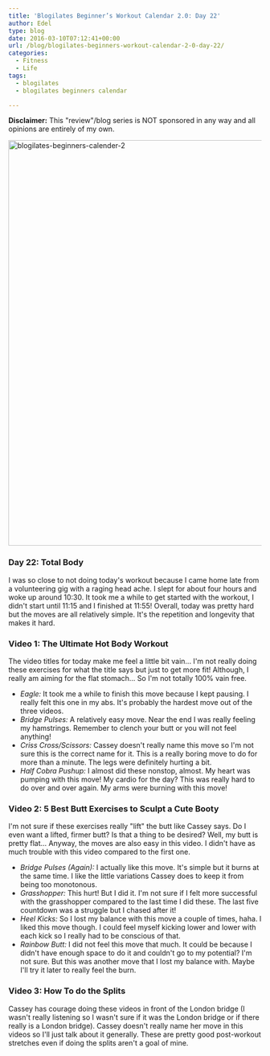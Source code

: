 ```yaml
---
title: 'Blogilates Beginner’s Workout Calendar 2.0: Day 22'
author: Edel
type: blog
date: 2016-03-10T07:12:41+00:00
url: /blog/blogilates-beginners-workout-calendar-2-0-day-22/
categories:
  - Fitness
  - Life
tags:
  - blogilates
  - blogilates beginners calendar

---
```

**Disclaimer:** This "review"/blog series is NOT sponsored in any way and all opinions are entirely of my own.

<a href="http://erzadel.net/blog/wp-content/uploads/2016/02/blogilates-beginners-calender-2.png" rel="attachment wp-att-11076"><img src="http://erzadel.net/blog/wp-content/uploads/2016/02/blogilates-beginners-calender-2-1024x806.png" alt="blogilates-beginners-calender-2" width="1024" height="806" class="alignnone size-large wp-image-11076" srcset="http://erzadel.net/blog/wp-content/uploads/2016/02/blogilates-beginners-calender-2-1024x806.png 1024w, http://erzadel.net/blog/wp-content/uploads/2016/02/blogilates-beginners-calender-2-300x236.png 300w, http://erzadel.net/blog/wp-content/uploads/2016/02/blogilates-beginners-calender-2-768x604.png 768w" sizes="(max-width: 1024px) 100vw, 1024px" /></a>

### Day 22: Total Body

I was so close to not doing today's workout because I came home late from a volunteering gig with a raging head ache. I slept for about four hours and woke up around 10:30. It took me a while to get started with the workout, I didn't start until 11:15 and I finished at 11:55! Overall, today was pretty hard but the moves are all relatively simple. It's the repetition and longevity that makes it hard.

### Video 1: The Ultimate Hot Body Workout

The video titles for today make me feel a little bit vain... I'm not really doing these exercises for what the title says but just to get more fit! Although, I really am aiming for the flat stomach... So I'm not totally 100% vain free.

<div class="flex-video">
</div>

  * _Eagle:_ It took me a while to finish this move because I kept pausing. I really felt this one in my abs. It's probably the hardest move out of the three videos.
  * _Bridge Pulses:_ A relatively easy move. Near the end I was really feeling my hamstrings. Remember to clench your butt or you will not feel anything!
  * _Criss Cross/Scissors:_ Cassey doesn't really name this move so I'm not sure this is the correct name for it. This is a really boring move to do for more than a minute. The legs were definitely hurting a bit.
  * _Half Cobra Pushup:_ I almost did these nonstop, almost. My heart was pumping with this move! My cardio for the day? This was really hard to do over and over again. My arms were burning with this move!

### Video 2: 5 Best Butt Exercises to Sculpt a Cute Booty

I'm not sure if these exercises really "lift" the butt like Cassey says. Do I even want a lifted, firmer butt? Is that a thing to be desired? Well, my butt is pretty flat... Anyway, the moves are also easy in this video. I didn't have as much trouble with this video compared to the first one.

<div class="flex-video">
</div>

  * _Bridge Pulses (Again):_ I actually like this move. It's simple but it burns at the same time. I like the little variations Cassey does to keep it from being too monotonous.
  * _Grasshopper:_ This hurt! But I did it. I'm not sure if I felt more successful with the grasshopper compared to the last time I did these. The last five countdown was a struggle but I chased after it!
  * _Heel Kicks:_ So I lost my balance with this move a couple of times, haha. I liked this move though. I could feel myself kicking lower and lower with each kick so I really had to be conscious of that.
  * _Rainbow Butt:_ I did not feel this move that much. It could be because I didn't have enough space to do it and couldn't go to my potential? I'm not sure. But this was another move that I lost my balance with. Maybe I'll try it later to really feel the burn.
### Video 3: How To do the Splits

Cassey has courage doing these videos in front of the London bridge (I wasn't really listening so I wasn't sure if it was the London bridge or if there really is a London bridge). Cassey doesn't really name her move in this videos so I'll just talk about it generally. These are pretty good post-workout stretches even if doing the splits aren't a goal of mine.

<div class="flex-video">
</div>


